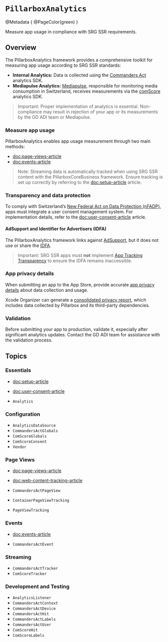# ``PillarboxAnalytics``

@Metadata {
    @PageColor(green)
}

Measure app usage in compliance with SRG SSR requirements.

## Overview

The PillarboxAnalytics framework provides a comprehensive toolkit for measuring app usage according to SRG SSR standards:

- **Internal Analytics:** Data is collected using the [Commanders Act](https://www.commandersact.com) analytics SDK.
- **Mediapulse Analytics:** [Mediapulse](https://www.mediapulse.ch), responsible for monitoring media consumption in Switzerland, receives measurements via the [comScore](https://www.comscore.com/) analytics SDK.

> Important: Proper implementation of analytics is essential. Non-compliance may result in rejection of your app or its measurements by the GD ADI team or Mediapulse.

### Measure app usage

PillarboxAnalytics enables app usage measurement through two main methods:

- <doc:page-views-article>
- <doc:events-article>

> Note: Streaming data is automatically tracked when using SRG SSR content with the PillarboxCoreBusiness framework. Ensure tracking is set up correctly by referring to the <doc:setup-article> article.

### Transparency and data protection

To comply with Switzerland’s [New Federal Act on Data Protection (nFADP)](https://www.kmu.admin.ch/kmu/en/home/facts-and-trends/digitization/data-protection/new-federal-act-on-data-protection-nfadp.html), apps must integrate a user consent management system. For implementation details, refer to the <doc:user-consent-article> article.

#### AdSupport and Identifier for Advertisers (IDFA)

The PillarboxAnalytics framework links against [AdSupport](https://developer.apple.com/documentation/adsupport), but it does not use or share the [IDFA](https://developer.apple.com/documentation/adsupport/asidentifiermanager/advertisingidentifier).

> Important: SRG SSR apps must **not** implement [App Tracking Transparency](https://developer.apple.com/documentation/apptrackingtransparency) to ensure the IDFA remains inaccessible.

### App privacy details

When submitting an app to the App Store, provide accurate [app privacy details](https://developer.apple.com/app-store/app-privacy-details/) about data collection and usage.

Xcode Organizer can generate a [consolidated privacy report](https://developer.apple.com/documentation/bundleresources/privacy_manifest_files/describing_data_use_in_privacy_manifests#4239187), which includes data collected by Pillarbox and its third-party dependencies.

### Validation

Before submitting your app to production, validate it, especially after significant analytics updates. Contact the GD ADI team for assistance with the validation process.

## Topics

### Essentials

- <doc:setup-article>
- <doc:user-consent-article>

- ``Analytics``

### Configuration

- ``AnalyticsDataSource``
- ``CommandersActGlobals``
- ``ComScoreGlobals``
- ``ComScoreConsent``
- ``Vendor``

### Page Views

- <doc:page-views-article>
- <doc:web-content-tracking-article>

- ``CommandersActPageView``
- ``ContainerPageViewTracking``
- ``PageViewTracking``

### Events

- <doc:events-article>

- ``CommandersActEvent``

### Streaming

- ``CommandersActTracker``
- ``ComScoreTracker``

### Development and Testing

- ``AnalyticsListener``
- ``CommandersActContext``
- ``CommandersActDevice``
- ``CommandersActHit``
- ``CommandersActLabels``
- ``CommandersActUser``
- ``ComScoreHit``
- ``ComScoreLabels``
